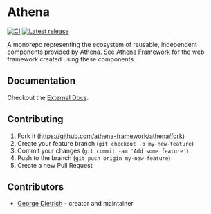 # Athena

[![CI](https://github.com/athena-framework/athena/workflows/CI/badge.svg)](https://github.com/athena-framework/athena/actions/workflows/ci.yml)
[![Latest release](https://img.shields.io/github/release/athena-framework/framework.svg)](https://github.com/athena-framework/framework/releases)

A monorepo representing the ecosystem of reusable, independent components provided by Athena.
See [Athena Framework](https://github.com/athena-framework/framework) for the web framework created using these components.

## Documentation

Checkout the [External Docs](https://athenaframework.org).

## Contributing

1. Fork it (https://github.com/athena-framework/athena/fork)
2. Create your feature branch (`git checkout -b my-new-feature`)
3. Commit your changes (`git commit -am 'Add some feature'`)
4. Push to the branch (`git push origin my-new-feature`)
5. Create a new Pull Request

## Contributors

- [George Dietrich](https://github.com/blacksmoke16) - creator and maintainer
